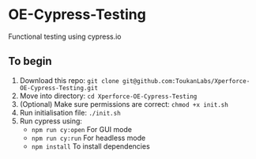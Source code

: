 # OE-Cypress-Testing
Functional testing using cypress.io

## To begin
1. Download this repo: `git clone git@github.com:ToukanLabs/Xperforce-OE-Cypress-Testing.git`
2. Move into directory: `cd Xperforce-OE-Cypress-Testing`
3. (Optional) Make sure permissions are correct: `chmod +x init.sh`
4. Run initialisation file: `./init.sh`
5. Run cypress using:
    * `npm run cy:open`   For GUI mode
    * `npm run cy:run`    For headless mode
    * `npm install`       To install dependencies